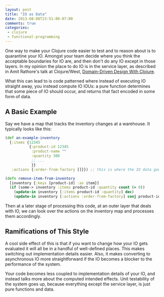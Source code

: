 ```yaml
---
layout: post
title: "IO as Data"
date: 2013-08-08T23:51:00-07:00
comments: true
categories:
 - clojure
 - functional-programming
---
```


One way to make your Clojure code easier to test and to reason about is to quarantine your IO.  Amongst your team decide where you think the acceptable boundaries for IO are, and then don't do any IO except in those layers.  In my opinion the place to do IO is in the service layer, as described in Amit Rathore's talk at Clojure/West, [Domain-Driven Design With Clojure](http://www.infoq.com/presentations/DDD-Clojure).

What this can lead to is code patterned where instead of executing IO straight away, you instead compute IO IOUs: a pure function determines that some piece of IO should occur, and returns that fact encoded in some form of data.

## A Basic Example

Say we have a map that tracks the inventory changes at a warehouse.  It typically looks like this:

``` clojure
(def an-example-inventory
  {:items {12345 
           {:product-id 12345
            :product-name ""
            :quantity 300
            ;; ...
            }}
   :actions {:order-from-factory []}}) ;; this is where the IO data goes

(defn remove-item-from-inventory 
  [inventory {:keys [product-id] :as item}]
  (if (some-> inventory :items product-id :quantity count (> 0))
    (update-in inventory [:items product-id :quantity] dec)
    (update-in inventory [:actions :order-from-factory] conj product-id)))
``` 

Then at a later stage of processing this code, at an outer layer that deals with IO, we can look over the actions on the inventory map and processes them accordingly.

## Ramifications of This Style

A cool side effect of this is that if you want to change how your IO gets evaluated it will all be in a handful of well-defined places.  This makes switching out implementation details easier.  Also, it makes converting to asynchronous IO more straightforward if the IO becomes a blocker to the performance of the system. 

Your code becomes less coupled to implementation details of your IO, and instead talks more about the computed intended effects. Unit testability of the system goes up, because everything except the service layer, is just pure functions and data. 
